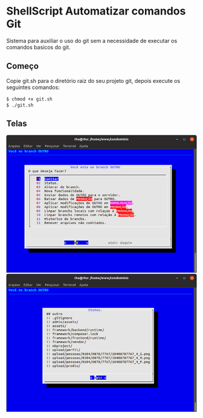 # ShellScript Automatizar comandos Git
Sistema para auxiliar o uso do git sem a necessidade de executar os comandos basicos do git.
## Começo
Copie git.sh para o diretório raiz do seu projeto git, depois execute os seguintes comandos:
```
$ chmod +x git.sh
$ ./git.sh
```
## Telas
![](https://github.com/rhorigami/ShellScript-Git-Commands/blob/master/tela01.png?raw=true "Tela 01")
![](https://github.com/rhorigami/ShellScript-Git-Commands/blob/master/tela02.png?raw=true "Tela 02")
